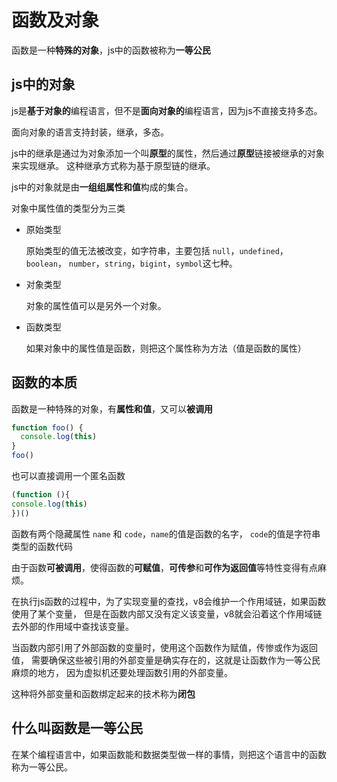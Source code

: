 # 函数及对象

函数是一种**特殊的对象**，js中的函数被称为**一等公民**

## js中的对象

js是**基于对象的**编程语言，但不是**面向对象的**编程语言，因为js不直接支持多态。

面向对象的语言支持封装，继承，多态。

js中的继承是通过为对象添加一个叫**原型**的属性，然后通过**原型**链接被继承的对象来实现继承。
这种继承方式称为基于原型链的继承。

js中的对象就是由**一组组属性和值**构成的集合。

对象中属性值的类型分为三类

- 原始类型
  
    原始类型的值无法被改变，如字符串，主要包括 ```null```，```undefined```，```boolean```，
```number```，```string```，```bigint```，```symbol```这七种。

- 对象类型

  对象的属性值可以是另外一个对象。

- 函数类型

  如果对象中的属性值是函数，则把这个属性称为方法（值是函数的属性）

## 函数的本质

函数是一种特殊的对象，有**属性和值**，又可以**被调用**

```JavaScript
function foo() {
  console.log(this)
}
foo()
```

也可以直接调用一个匿名函数
```JavaScript
(function (){
console.log(this)
})()
```

函数有两个隐藏属性 ```name``` 和 ```code```，```name```的值是函数的名字，
```code```的值是字符串类型的函数代码

由于函数**可被调用**，使得函数的**可赋值**，**可传参**和**可作为返回值**等特性变得有点麻烦。

在执行js函数的过程中，为了实现变量的查找，v8会维护一个作用域链，如果函数使用了某个变量，
但是在函数内部又没有定义该变量，v8就会沿着这个作用域链去外部的作用域中查找该变量。

当函数内部引用了外部函数的变量时，使用这个函数作为赋值，传惨或作为返回值，
需要确保这些被引用的外部变量是确实存在的，这就是让函数作为一等公民麻烦的地方，
因为虚拟机还要处理函数引用的外部变量。

这种将外部变量和函数绑定起来的技术称为**闭包**

## 什么叫函数是一等公民

在某个编程语言中，如果函数能和数据类型做一样的事情，则把这个语言中的函数称为一等公民。
